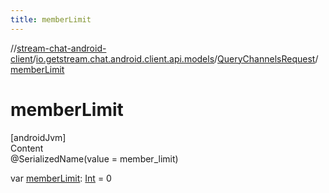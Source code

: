 ```yaml
---
title: memberLimit
---
```

//[stream-chat-android-client](../../../index.md)/[io.getstream.chat.android.client.api.models](../index.md)/[QueryChannelsRequest](index.md)/[memberLimit](memberLimit.md)



# memberLimit  
[androidJvm]  
Content  
@SerializedName(value = member_limit)  
  
var [memberLimit](memberLimit.md): [Int](https://kotlinlang.org/api/latest/jvm/stdlib/kotlin/-int/index.html) = 0  



